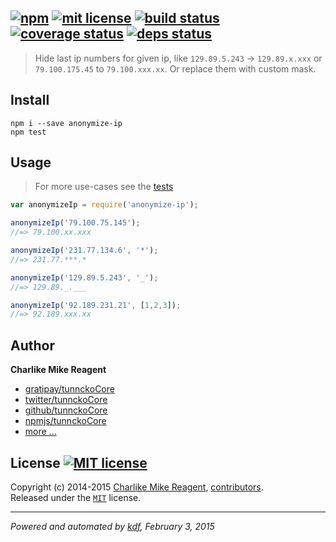 ## [![npm][npmjs-img]][npmjs-url] [![mit license][license-img]][license-url] [![build status][travis-img]][travis-url] [![coverage status][coveralls-img]][coveralls-url] [![deps status][daviddm-img]][daviddm-url]

> Hide last ip numbers for given ip, like `129.89.5.243` -> `129.89.x.xxx` or `79.100.175.45` to `79.100.xxx.xx`. Or replace them with custom mask.

## Install
```
npm i --save anonymize-ip
npm test
```


## Usage
> For more use-cases see the [tests](./test.js)

```js
var anonymizeIp = require('anonymize-ip');

anonymizeIp('79.100.75.145');
//=> 79.100.xx.xxx

anonymizeIp('231.77.134.6', '*');
//=> 231.77.***.*

anonymizeIp('129.89.5.243', '_');
//=> 129.89._.___

anonymizeIp('92.189.231.21', [1,2,3]);
//=> 92.189.xxx.xx
```


## Author
**Charlike Mike Reagent**
+ [gratipay/tunnckoCore][author-gratipay]
+ [twitter/tunnckoCore][author-twitter]
+ [github/tunnckoCore][author-github]
+ [npmjs/tunnckoCore][author-npmjs]
+ [more ...][contrib-more]


## License [![MIT license][license-img]][license-url]
Copyright (c) 2014-2015 [Charlike Mike Reagent][contrib-more], [contributors][contrib-graf].  
Released under the [`MIT`][license-url] license.


[npmjs-url]: http://npm.im/anonymize-ip
[npmjs-img]: https://img.shields.io/npm/v/anonymize-ip.svg?style=flat&label=anonymize-ip

[coveralls-url]: https://coveralls.io/r/tunnckoCore/anonymize-ip?branch=master
[coveralls-img]: https://img.shields.io/coveralls/tunnckoCore/anonymize-ip.svg?style=flat

[license-url]: https://github.com/tunnckoCore/anonymize-ip/blob/master/license.md
[license-img]: https://img.shields.io/badge/license-MIT-blue.svg?style=flat

[travis-url]: https://travis-ci.org/tunnckoCore/anonymize-ip
[travis-img]: https://img.shields.io/travis/tunnckoCore/anonymize-ip.svg?style=flat

[daviddm-url]: https://david-dm.org/tunnckoCore/anonymize-ip
[daviddm-img]: https://img.shields.io/david/tunnckoCore/anonymize-ip.svg?style=flat

[author-gratipay]: https://gratipay.com/tunnckoCore
[author-twitter]: https://twitter.com/tunnckoCore
[author-github]: https://github.com/tunnckoCore
[author-npmjs]: https://npmjs.org/~tunnckocore

[contrib-more]: http://j.mp/1stW47C
[contrib-graf]: https://github.com/tunnckoCore/anonymize-ip/graphs/contributors

***

_Powered and automated by [kdf](https://github.com/tunnckoCore), February 3, 2015_